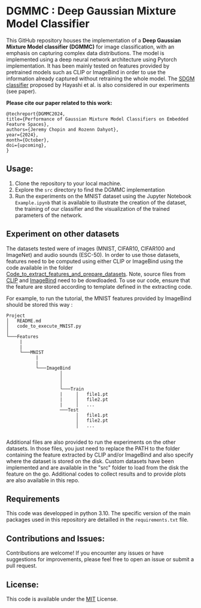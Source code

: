 
# DGMMC : Deep Gaussian Mixture Model Classifier

This GitHub repository houses the implementation of a **Deep Gaussian Mixture Model classifier (DGMMC)** for image classification, with an emphasis on capturing complex data distributions. The model is implemented using a deep neural network architecture using Pytorch implementation. It has been mainly tested on features provided by pretrained models such as CLIP or ImageBind in order to use the information already captured without retraining the whole model. 
The <a href="https://github.com/HideakiHayashi/SDGM_ICLR2021" target="_blank">SDGM classifier</a> proposed by Hayashi et al.  is also considered in our experiments (see paper).

**Please cite our paper related to this work:**
```
@techreport{DGMMC2024,
title={Performance of Gaussian Mixture Model Classifiers on Embedded Feature Spaces},
authors={Jeremy Chopin and Rozenn Dahyot},
year={2024},
month={October},
doi={upcoming},
}
```

## Usage:

1. Clone the repository to your local machine.
1. Explore the ```src``` directory to find the DGMMC implementation
1. Run the experiments on the MNIST dataset using the  Jupyter Notebook ```Example.ipynb``` that is available to illustrate the creation of the dataset, the training of our classifier and the visualization of  the trained parameters of the network.

## Experiment on other datasets

The datasets tested were of images  (MNIST, CIFAR10, CIFAR100 and ImageNet) and audio sounds (ESC-50). In order to use those datasets, features need to be computed using either CLIP or ImageBind using the code available in the folder <a href="./Code_to_extract_features_and_prepare_datasets">Code_to_extract_features_and_prepare_datasets</a>. Note, source files from <a href="https://github.com/openai/CLIP">CLIP</a>  and 
<a href="https://github.com/facebookresearch/ImageBind">ImageBind</a>  need to be dowdloaded.
To use our  code, ensure that the feature are stored according to template defined in the extracting code.

For example, to run the tutorial, the MNIST features provided by ImageBind should be stored this way : 
 
```
Project
│   README.md
│   code_to_execute_MNIST.py  
│
└───Features
     |
     |
     └───MNIST
           |
           |
           └───ImageBind
                    │   
                    │   
                    │
                    └───Train
                    |     │   file1.pt
                    |     │   file2.pt
                    |     │   ...
                    ───Test
                          │   file1.pt
                          │   file2.pt
                          │   ...
  
```


Additional files are also provided to run the experiments on the other datasets. 
In those files, you just need to replace the PATH to the folder containing the feature extracted by CLIP and/or ImageBind and also specify where the dataset is stored on the disk. Custom datasets have been implemented and are available in the "src" folder to load from the disk the feature on the go.
Additional  codes to collect results and to provide plots are also available in this repo.

## Requirements

This code was developped in python 3.10. The specific version of the main packages used in this repository are detailled in the ```requirements.txt``` file.

## Contributions and Issues:

Contributions are welcome! If you encounter any issues or have suggestions for improvements, please feel free to open an issue or submit a pull request.

## License:
This code is available under the [MIT](https://choosealicense.com/licenses/mit/) License.
